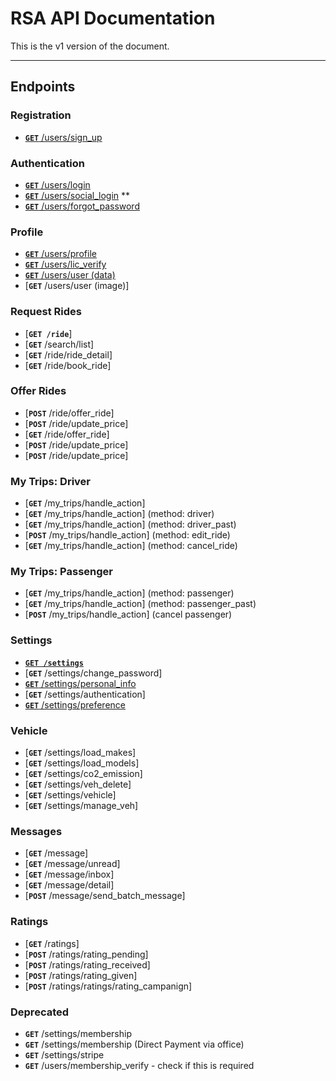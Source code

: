 # RSA API Documentation

This is the v1 version of the document.

***

## Endpoints

### Registration
- [**`GET`** /users/sign_up](/users/registration.md)


### Authentication

- [**`GET`** /users/login](/users/login.md)
- [**`GET`** /users/social_login](/users/social_login.md) **
- [**`GET`** /users/forgot_password](/users/forgot_password.md)

### Profile
- [**`GET`** /users/profile](/users/profile.md)
- [**`GET`** /users/lic_verify](/users/lic_verify.md)
- [**`GET`** /users/user (data)](/users/user_data.md)
- [**`GET`** /users/user (image)]

### Request Rides

- [**`GET /ride`**]
- [**`GET`** /search/list]
- [**`GET`** /ride/ride_detail]
- [**`GET`** /ride/book_ride]


### Offer Rides

- [**`POST`** /ride/offer_ride]
- [**`POST`** /ride/update_price]
- [**`GET`** /ride/offer_ride]
- [**`POST`** /ride/update_price]
- [**`POST`** /ride/update_price]

### My Trips: Driver
- [**`GET`** /my_trips/handle_action]
- [**`GET`** /my_trips/handle_action] (method: driver)
- [**`GET`** /my_trips/handle_action] (method: driver_past)
- [**`POST`** /my_trips/handle_action] (method: edit_ride)
- [**`GET`** /my_trips/handle_action] (method: cancel_ride)


### My Trips: Passenger
- [**`GET`** /my_trips/handle_action] (method: passenger)
- [**`GET`** /my_trips/handle_action] (method: passenger_past)
- [**`POST`** /my_trips/handle_action] (cancel passenger)



### Settings

- **[```GET /settings```](/users/com)**
- [**`GET`** /settings/change_password]
- [**`GET`** /settings/personal_info](/settings/personal_info.md)
- [**`GET`** /settings/authentication]
- [**`GET`** /settings/preference](/settings/preference.md)


### Vehicle


- [**`GET`** /settings/load_makes]
- [**`GET`** /settings/load_models]
- [**`GET`** /settings/co2_emission]
- [**`GET`** /settings/veh_delete]
- [**`GET`** /settings/vehicle]
- [**`GET`** /settings/manage_veh]

### Messages

- [**`GET`** /message]
- [**`GET`** /message/unread]
- [**`GET`** /message/inbox]
- [**`GET`** /message/detail]
- [**`POST`** /message/send_batch_message]

### Ratings

- [**`GET`** /ratings]
- [**`POST`** /ratings/rating_pending]
- [**`POST`** /ratings/rating_received]
- [**`POST`** /ratings/rating_given]
- [**`POST`** /ratings/ratings/rating_campanign]


### Deprecated
- **`GET`** /settings/membership
- **`GET`** /settings/membership (Direct Payment via office)
- **`GET`** /settings/stripe
- **`GET`** /users/membership_verify - check if this is required
